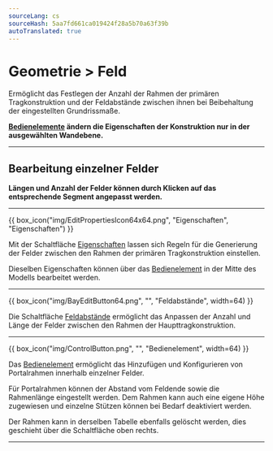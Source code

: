 ```yaml
---
sourceLang: cs
sourceHash: 5aa7fd661ca019424f28a5b70a63f39b
autoTranslated: true
---
```


# Geometrie &gt; Feld

<p>Ermöglicht das Festlegen der Anzahl der Rahmen der primären Tragkonstruktion und der Feldabstände zwischen ihnen bei Beibehaltung der eingestellten Grundrissmaße.</p>

<p><b><u>Bedienelemente</u> ändern die Eigenschaften der Konstruktion nur in der ausgewählten Wandebene.</b></p>

<hr class="main"> <!-- Vodorovná čára jako oddělovač sekce -->

<h2>Bearbeitung einzelner Felder</h2>

<p><b>Längen und Anzahl der Felder können durch Klicken auf das entsprechende Segment angepasst werden.</b></p>

<hr class="main"> <!-- Vodorovná čára jako oddělovač sekce -->

{{ box_icon("img/EditPropertiesIcon64x64.png", "Eigenschaften", "Eigenschaften") }}

<p>Mit der Schaltfläche <u>Eigenschaften</u> lassen sich Regeln für die Generierung der Felder zwischen den Rahmen der primären Tragkonstruktion einstellen.</p>
<p>Dieselben Eigenschaften können über das <u>Bedienelement</u> in der Mitte des Modells bearbeitet werden.</p>

<hr class="main"> <!-- Vodorovná čára jako oddělovač sekce -->

{{ box_icon("img/BayEditButton64.png", "", "Feldabstände", width=64) }}

<p>Die Schaltfläche <u>Feldabstände</u> ermöglicht das Anpassen der Anzahl und Länge der Felder zwischen den Rahmen der Haupttragkonstruktion.</p>

<hr class="main"> <!-- Vodorovná čára jako oddělovač sekce -->

{{ box_icon("img/ControlButton.png", "", "Bedienelement", width=64) }}

<p>Das <u>Bedienelement</u> ermöglicht das Hinzufügen und Konfigurieren von Portalrahmen innerhalb einzelner Felder.</p>
<p>Für Portalrahmen können der Abstand vom Feldende sowie die Rahmenlänge eingestellt werden. Dem Rahmen kann auch eine eigene Höhe zugewiesen und einzelne Stützen können bei Bedarf deaktiviert werden.</p>
<p>Der Rahmen kann in derselben Tabelle ebenfalls gelöscht werden, dies geschieht über die Schaltfläche oben rechts.</p>

<hr class="main"> <!-- Vodorovná čára jako oddělovač sekce -->

<!-- product: HiStruct Building Configurator -->